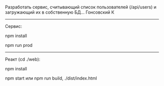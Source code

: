 Разработать сервис, считывающий список пользователей (/api/users) и загружающий их в собственную БД...
Гонсовский К

----------------

Сервис:

npm install

npm run prod

-----------------
Реакт (cd ./web):

npm install

npm start  или  npm run build, ./dist/index.html